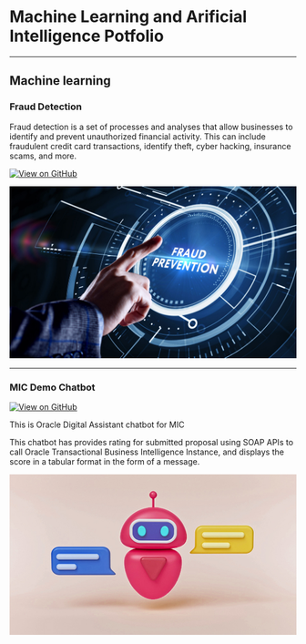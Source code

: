 # Machine Learning and Arificial Intelligence Potfolio
---
## Machine learning

### Fraud Detection

Fraud detection is a set of processes and analyses that allow businesses to identify and prevent unauthorized financial activity. This can include fraudulent credit card transactions, identify theft, cyber hacking, insurance scams, and more.

[![View on GitHub](https://img.shields.io/badge/GitHub-View_on_GitHub-blue?logo=GitHub)](https://github.com/RezonChakraborty/FraudDetection)

<center><img src="assets/img/fraud_detection.jpg"/></center>

---
### MIC Demo Chatbot

[![View on GitHub](https://img.shields.io/badge/GitHub-View_on_GitHub-blue?logo=GitHub)](https://github.com/RezonChakraborty/MIC_Demo)

This is Oracle Digital Assistant chatbot for MIC

This chatbot has provides rating for submitted proposal using SOAP APIs to call Oracle Transactional Business Intelligence Instance, and displays the score in a tabular format in the form of a message.

<center><img src="assets/img/google-new-chat-bot-Code-Red.jpg"/></center>
